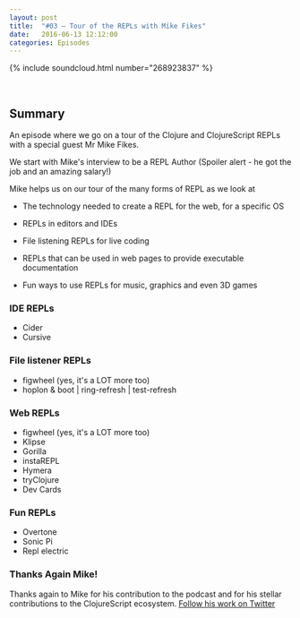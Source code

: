 ```yaml
---
layout: post
title:  "#03 – Tour of the REPLs with Mike Fikes"
date:   2016-06-13 12:12:00
categories: Episodes
---
```


{% include soundcloud.html number="268923837" %}

<br>

## Summary
An episode where we go on a tour of the Clojure and ClojureScript REPLs with a special guest Mr Mike Fikes.

We start with Mike's interview to be a REPL Author (Spoiler alert - he got the job and an amazing salary!)

Mike helps us on our tour of the many forms of REPL as we look at

- The technology needed to create a REPL for the web, for a specific OS

- REPLs in editors and IDEs

- File listening REPLs for live coding

- REPLs that can be used in web pages to provide executable documentation

- Fun ways to use REPLs for music, graphics and even 3D games

### IDE REPLs
- Cider
- Cursive

### File listener REPLs
- figwheel (yes, it's a LOT more too)
- hoplon & boot \| ring-refresh \| test-refresh

### Web REPLs
- figwheel (yes, it's a LOT more too)
- Klipse
- Gorilla
- instaREPL
- Hymera
- tryClojure
- Dev Cards

### Fun REPLs
- Overtone
- Sonic Pi
- Repl electric

### Thanks Again Mike!
Thanks again to Mike for his contribution to the podcast and for his stellar contributions to the 
ClojureScript ecosystem. <a href="https://twitter.com/mfikes" target="_blank">Follow his work on Twitter</a>
